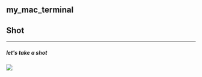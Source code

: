 ## my_mac_terminal

## Shot
----------------
##### let's take a shot  
![](https://raw.github.com/xujianjlu/My_Macbook_terminal/raw/images/F361E383-29D0-48E2-A3DF-1EED91CE2AB6.png)
